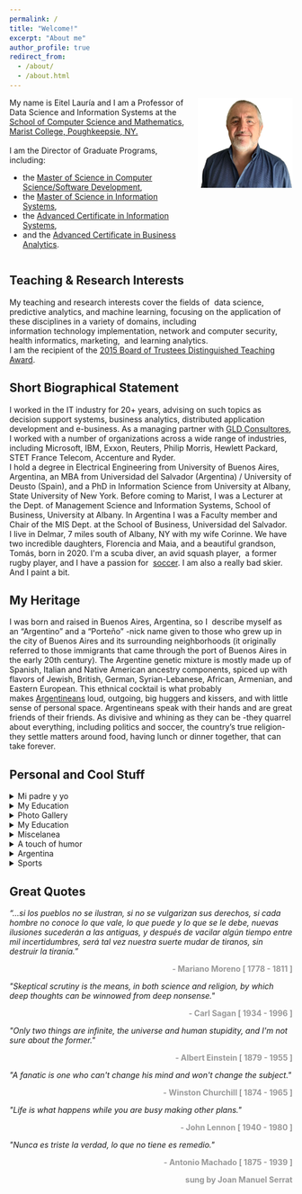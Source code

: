 ```yaml
---
permalink: /
title: "Welcome!"
excerpt: "About me"
author_profile: true
redirect_from: 
  - /about/
  - /about.html
---
```


<div style="display: flex;">
  <div style="flex: 65%; padding-right: 20px;">
     My name is Eitel Lauría and I am a Professor of Data Science and Information Systems at the <a href="https://www.marist.edu/computer-science-math)">School of Computer Science and Mathematics, Marist College, Poughkeepsie, NY.</a>  <br><br>
     I am the Director of Graduate Programs, including:
   <ul>
 	<li>the <a href="https://www.marist.edu/computer-science-math/graduate/ms/software-devel">Master of Science in Computer Science/Software Development</a>,</li>
 	<li>the <a href="https://www.marist.edu/computer-science-math/msis">Master of Science in Information Systems</a>,</li>
 	<li>the <a href="https://www.marist.edu/computer-science-math/graduate/info-systems/is-cert">Advanced Certificate in Information Systems</a>,</li>
 	<li>and the <a href="https://www.marist.edu/computer-science-math/graduate/business-analytics">Advanced Certificate in Business Analytics</a>.</li>
</ul> 
  </div>
  <div style="flex: 35%;">
    <img src="/images/Yo-2022-06-17-13-33-18.png" alt="Eitel Lauría" style="width: 100%;"/>
  </div>
</div>

<h2>Teaching & Research Interests</h2>
My teaching and research interests cover the fields of  data science, predictive analytics, and machine learning, focusing on the application of these disciplines in a variety of domains, including information technology implementation, network and computer security, health informatics, marketing,  and learning analytics.<br>
I am the recipient of the <a href="http://eitellauria.ar?page_id=1869">2015 Board of Trustees Distinguished Teaching Award</a>.

<h2>Short Biographical Statement</h2>
I worked in the IT industry for 20+ years, advising on such topics as decision support systems, business analytics, distributed application development and e-business. As a managing partner with <a href="https://www.gldconsultores.com/">GLD Consultores</a>, I worked with a number of organizations across a wide range of industries, including Microsoft, IBM, Exxon, Reuters, Philip Morris, Hewlett Packard, STET France Telecom, Accenture and Ryder.<br>
I hold a degree in Electrical Engineering from University of Buenos Aires, Argentina, an MBA from Universidad del Salvador (Argentina) / University of Deusto (Spain), and a PhD in Information Science from University at Albany, State University of New York. Before coming to Marist, I was a Lecturer at the Dept. of Management Science and Information Systems, School of Business, University at Albany. In Argentina I was a Faculty member and Chair of the MIS Dept. at the School of Business, Universidad del Salvador.<br>
I live in Delmar, 7 miles south of Albany, NY with my wife Corinne. We have two incredible daughters, Florencia and Maia, and a beautiful grandson, Tomás, born in 2020. I'm a scuba diver, an avid squash player,  a former rugby player, and I have a passion for  <a href="https://lanacionar-prod.video.arc-cdn.net/wp-lanacionar/20230118/63c80461c471e46a750460f7/t_0ee88fb793f44b899f70904b910c67ae_name_LN___ETERNOS_subtitulado_FINAL/file_1280x720-2000-v3_1.mp4">soccer</a>. I am also a really bad skier. And I paint a bit.

<h2>My Heritage</h2>
I was born and raised in Buenos Aires, Argentina, so I  describe myself as an “Argentino” and a “Porteño” -nick name given to those who grew up in the city of Buenos Aires and its surrounding neighborhoods (it originally referred to those immigrants that came through the port of Buenos Aires in the early 20th century). The Argentine genetic mixture is mostly made up of Spanish, Italian and Native American ancestry components, spiced up with flavors of Jewish, British, German, Syrian-Lebanese, African, Armenian, and Eastern European. This ethnical cocktail is what probably makes <a href="https://therealargentina.com/en/argentinian-or-argentinean-decisions-decisions/" target="_blank" rel="noopener">Argentineans</a> loud, outgoing, big huggers and kissers, and with little sense of personal space. Argentineans speak with their hands and are great friends of their friends. As divisive and whining as they can be -they quarrel about everything, including politics and soccer, the country’s true religion- they settle matters around food, having lunch or dinner together, that can take forever.

<h2>Personal and Cool Stuff</h2>
<details><summary>Mi padre y yo</summary><blockquote>
  <a href="https://foxweb.marist.edu/users/jf4n/el_ingeniero_y_yo.htm">Eitel Lauría by Eitel Lauría</a>
</blockquote></details>
<details><summary>My Education</summary><blockquote>
  <ul>
 	<li>
    <a href="https://www.albany.edu/cehc/programs/phd-information-science">Inf. Science UAlbany</a>
  </li>
 	<li>
    <a href="https://omega0.xyz/omega8008/">Omega UAlbany</a>
  </li>
 	<li>
    <a href="http://www.usal.edu.ar/">Univ. del Salvador</a>
  </li>
 	<li>
    <a href="https://www.deusto.es/cs/Satellite/deusto/es/universidad-deusto">Universidad de Deusto</a>
  </li>
 	<li>
    <a href="http://www.fi.uba.ar/">UBA - Engineering</a>
  </li>
 	<li>
<a href="https://stalbans.esc.edu.ar/">St. Alban's College</a>
</li>
</ul>
</blockquote></details>
<details><summary>Photo Gallery</summary><blockquote>
<ul>
 	<li><a href="http://eitellauria.ar?page_id=1517">Family, places, interests, students</a></li>
 	<li><a href="http://eitellauria.ar/?page_id=2592">Some of my paintings</a></li>
</ul>
</blockquote></details>
<details><summary>My Education</summary><blockquote>
  <ul>
 	<li>
<a href="https://www.kaggle.com/" target="_blank" rel="noopener">Kaggle</a>
</li>
 	<li>
<a href="https://ai.google/" target="_blank" rel="noopener">Google AI</a>
</li>
 	<li>
<a href="https://foxweb.marist.edu/users/jf4n/PostPredIntervals.htm" target="_blank" rel="noopener">Simulating Posterior Pred Intervals</a>
</li>
 	<li>
<a href="https://foxweb.marist.edu/users/jf4n/LogBivariateLikelihood.htm" target="_blank" rel="noopener">Sampling by Markov Chain Monte Carlo</a>
</li>
 	<li>
<a href="https://playground.tensorflow.org/#activation=tanh&amp;batchSize=10&amp;dataset=circle&amp;regDataset=reg-plane&amp;learningRate=0.03&amp;regularizationRate=0&amp;noise=0&amp;networkShape=4,2&amp;seed=0.51381&amp;showTestData=false&amp;discretize=false&amp;percTrainData=50&amp;x=true&amp;y=true&amp;xTimesY=fals" target="_blank" rel="noopener">Neural net playground</a>
</li>
 	<li>
<a href="https://www.deeplearningbook.org/" target="_blank" rel="noopener">Deep Learning Book</a>
</li>
 	<li>
<a href="https://www.anaconda.com/" target="_blank" rel="noopener">Python Anaconda</a>
</li>
 	<li>
<a href="https://towardsdatascience.com/" target="_blank" rel="noopener">Towards Data Science</a>
</li>
 	<li>
<span lang="en-us"><a href="https://www.datavis.ca/gallery/" target="_blank" rel="noopener">Gallery of Data Visualization</a></span>
</li>
 	<li>
<a href="http://kdd.ics.uci.edu/" target="_blank" rel="noopener">UCI KDD Archive</a>
</li>
 	<li>
<a href="https://www.tensorflow.org/" target="_blank" rel="noopener">Tensorflow</a>
</li>
 	<li>
<a href="http://www.r-project.org/" target="_blank" rel="noopener">R (statistical computing)</a>
</li>
 	<li>
<span lang="en-us"><a href="http://www.mathworks.com/" target="_blank" rel="noopener">MATLAB site</a></span>
</li>
 	<li>
<a href="https://www.ibm.com/products/spss-modeler" target="_blank" rel="noopener">IBM SPSS Modeler</a>
</li>
 	<li>
<span lang="en-us"><a href="http://research.microsoft.com/" target="_blank" rel="noopener">Microsoft Research</a></span>
</li>
 	<li>
<a href="https://pytorch.org/" target="_blank" rel="noopener">Pytorch</a>
</li>
 	<li>
<a href="https://www.ibm.com/watson/" target="_blank" rel="noopener">IBM Watson</a>
</li>
 	<li>
<span lang="en-us"><a href="http://www.norsys.com/" target="_blank" rel="noopener">Norsys' Netica</a></span>
</li>
 	<li>
<a href="https://www.kdnuggets.com/" target="_blank" rel="noopener">KDD nuggets</a>
</li>
 	<li>
<a href="https://keras.io/" target="_blank" rel="noopener">Keras</a>
</li>
 	<li>
<a href="http://news.mit.edu/topic/machine-learning" target="_blank" rel="noopener">MIT news - Machine Learning</a>
</li>
 	<li>
<a href="https://machinelearningmastery.com/" target="_blank" rel="noopener">Machine Learning Mastery</a>
</li>
 	<li>
<a href="http://work.caltech.edu/telecourse.html" target="_blank" rel="noopener">Learning From data</a> (Yaser Abu-Mostafa)
</li>
 	<li><a href="https://scikit-learn.org/stable/" target="_blank" rel="noopener">Scikit-Learn</a></li>
</ul>
</blockquote></details>
<details><summary>Miscelanea</summary><blockquote>
<ul>
 	<li>
<a href="https://www.newsweek.com/unbelievers-quest-170478">Unbeliever's Quest</a>
</li>
 	<li>
<a href="https://youtu.be/ipRvjS7q1DI" target="_blank" rel="noopener">Richard Feynman: Can Machines Think?</a>
</li>
 	<li>
<a href="http://www.bigear.org/vol1no2/sagan.htm" target="_blank" rel="noopener">SETI, by Carl Sagan</a>
</li>
 	<li>
<a href="http://setiathome.ssl.berkeley.edu/" target="_blank" rel="noopener">SETI<span lang="en-us">@home</span></a>
</li>
 	<li>
<a href="http://www.skeptic.com/" target="_blank" rel="noopener" name="top">The Skeptics Society</a><a href="https://www.youtube.com/watch?v=wupToqz1e2g" target="_blank" rel="noopener" name="top"></a>
</li>
 	<li>
<a href="https://www.wnycstudios.org/podcasts/radiolab/articles/best-medicine">Staph Retreat (Radio Lab)</a>
</li>
 	<li>
<a href="https://www.youtube.com/watch?v=wupToqz1e2g" target="_blank" rel="noopener" name="top">Pale Blue Dot</a>
</li>
 	<li>
<span lang="en-us"><a href="http://www.winstonchurchill.org/" target="_blank" rel="noopener">Churchill, person of the century</a></span>
</li>
 	<li>
<span lang="en-us"><a href="https://escapepod.org/2009/04/10/ep194-exhalation/" target="_blank" rel="noopener">Exhalation (Ted Chiang)</a></span>
</li>
 	<li>
<a href="https://youtu.be/HrDasvAgEPY" target="_blank" rel="noopener">Serrat:  Si la Muerte Pisa Mi Huerto</a>
</li>
 	<li>
<a href="http://www.caveofmagic.com/pickcrd2.htm" target="_blank" rel="noopener">A bit of magic</a>
</li>
 	<li>
<a href="https://electricsheep.org/">Electric Sheep</a>
</li>
 	<li>
<a href="https://www.distributed.net/Main_Page">Distributed.net</a>
</li>
 	<li>
<a href="https://www.worldcommunitygrid.org/">World Community Grid</a>
</li>
 	<li>
<a href="http://www.helenshulman.com/">Helen Shulman's paintings</a>
</li>
</ul>
</blockquote></details>
<details><summary>A touch of humor</summary><blockquote>
<ul>
 	<li>
<a href="https://www.smart-jokes.org/two-cows-economics-explained.html" target="_blank" rel="noopener">Two Cows </a>
</li>
 	<li>
<span lang="en-us"><a href="https://www.smart-jokes.org/god-tenure-university.html" target="_blank" rel="noopener">Why God was never granted tenure</a></span>
</li>
 	<li>
<a href="https://kubik.org/lighter/yzerok.htm" name="top">The Y zero K problem</a>
</li>
 	<li>
<a href="http://churchofgoogle.org/" target="_blank" rel="noopener">The Reformed Church of Google</a>
</li>
 	<li>
<a href="https://www.smart-jokes.org/how-it-projects-really-work.html" target="_blank" rel="noopener">IT projects &amp; tree swings</a>
</li>
 	<li>
<a href="https://xkcd.com/" target="_blank" rel="noopener">xkcd</a>
</li>
</ul>
</blockquote></details>
<details><summary>Argentina</summary><blockquote>
<ul>
 	<li>
<a href="https://bcn.gob.ar/uploads/BasesAlberdi.pdf" target="_blank" rel="noopener">Las Bases de Alberdi (in Spanish)</a>
</li>
 	<li>
<a href="http://en.wikipedia.org/wiki/Jos%C3%A9_de_San_Mart%C3%ADn" target="_blank" rel="noopener">José de San Martín</a>
</li>
 	<li>
<a href="http://es.wikipedia.org/wiki/Mariano_Moreno" target="_blank" rel="noopener">Mariano Moreno (in Spanish)</a>
</li>
 	<li>
<a href="https://www.youtube.com/watch?v=Aa_N71VXQnM" target="_blank" rel="noopener">Mi Buenos Aires querido  (Gardel)</a>
</li>
 	<li>
<a href="https://www.nationalgeographic.com/travel/destinations/south-america/argentina/local-guide-buenos-aires/" target="_blank" rel="noopener">A local's guide to Buenos Aires</a>
</li>
 	<li>
<span style="color: #626262;"><a href="https://www.poetryfoundation.org/poets/jorge-luis-borges">Jorge Luis Borges</a> </span>
</li>
 	<li>
<span style="color: #626262;"><a href="http://www.youtube.com/watch?v=QCmP4bEJfOg&amp;feature=related">Adios Nonino (Astor Piazzola)</a></span>
</li>
 	<li>
<a href="http://en.wikipedia.org/wiki/Les_Luthiers" target="_blank" rel="noopener">Les Luthiers </a>
</li>
 	<li>
<a href="https://www.youtube.com/watch?v=l5fVzdOgBxM" target="_blank" rel="noopener">Añoralgias (Les Luthiers)</a>
</li>
 	<li>
<a href="http://www.mongabay.com/ice_01.htm" target="_blank" rel="noopener">The Perito Moreno Glacier</a>
</li>
 	<li>
<a href="https://travel.usnews.com/Argentine_Patagonia/" target="_blank" rel="noopener">Patagonia Argentina</a>
</li>
 	<li>
<a href="https://www.iesabroad.org/study-abroad/blogs/mho10caseedu/iguazu-falls-why-another-waterfall-will-never-impress-me-again?gclid=CjwKCAjwgviIBhBkEiwA10D2j3XbeFza-qCuvOYqhAMv9q0XChsyJIxoTyqOsDLVEVm5ODMs3oixyBoCqikQAvD_BwE#sthash.tZolsZBS.dpbs" target="_blank" rel="noopener">Iguazu Falls</a>
</li>
 	<li>
<a href="https://vamospanish.com/discover/yerba-mate-ultimate-guide/" target="_blank" rel="noopener">El  Mate</a>
</li>
 	<li>
<a href="https://blog.winesofargentina.com/" target="_blank" rel="noopener">Wines of Argentina</a>
</li>
 	<li>
<a href="http://www.luigibosca.com.ar/" target="_blank" rel="noopener">Luigi Bosca (great wine!)</a>
</li>
 	<li><a href="https://youtu.be/PSSO43wRlWM">Qatar 2022 - Champions!</a></li>
</ul>
</blockquote></details>
<details><summary>Sports</summary><blockquote>
<ul>
 	<li>
<a href="http://www.clubsanalbano.com/">Club San Albano</a>
</li>
 	<li>
<a href="https://lapaginamillonaria.com/">River Plate </a>
</li>
 	<li>
<a href="https://www.fcbarcelona.com/en/">Barcelona FC</a>
</li>
 	<li>
<a href="https://www.youtube.com/watch?v=4vashrNoXTE" target="_blank" rel="noopener">Maradona: Live is Life</a>
</li>
 	<li>
<a href="https://youtu.be/4u6935V-wzk">Where is Messi ?</a>
</li>
 	<li>
<a href="https://www.youtube.com/watch?v=RM0ql8360J4" target="_blank" rel="noopener">Messi- Impossible Talent</a>
</li>
 	<li>
<a href="https://www.youtube.com/watch?v=AJUhzQEPCvE" target="_blank" rel="noopener">Manu Ginobili</a>
</li>
 	<li>
<span style="color: #626262;"><a href="https://youtu.be/PbNIfxcuGWU" target="_blank" rel="noopener">Best goal <u>EVER</u> </a></span>
</li>
 	<li>
<a href="https://youtu.be/cAehMNYw0ig" target="_blank" rel="noopener">Messi copycatting Maradona</a>
</li>
 	<li>
<a href="http://www.clubsanalbano.com/" target="_blank" rel="noopener">Club San Albano</a>
</li>
 	<li>
<a href="http://www.uar.com.ar/" target="_blank" rel="noopener">Argentine Rugby Union (UAR)</a>
</li>
 	<li>
<a href="http://www.youtube.com/watch?v=ogXWpBG-NjI" target="_blank" rel="noopener">Los Pumas - Tribute</a>
</li>
 	<li>
<a href="https://www.youtube.com/watch?v=tdMCAV6Yd0Y" target="_blank" rel="noopener">All Blacks' Haka </a>
</li>
 	<li>
<a href="https://www.planetrugby.com/" target="_blank" rel="noopener">Planet Rugby</a>
</li>
 	<li>
<a href="http://www.rugbytime.com/" target="_blank" rel="noopener">Rugby Time</a>
</li>
 	<li>
<a href="http://www.mikeball.com/" target="_blank" rel="noopener"><span lang="es-ar">Mike Ball </span>(Aussie Diving)</a>
</li>
 	<li>
<a href="http://www.seadivers.com.br/" target="_blank" rel="noopener">Sea Divers (SC, Brazil)</a>
</li>
 	<li>
<a href="http://www.stuartcove.com/" target="_blank" rel="noopener">Stuart Cove's Shark Diving</a>
</li>
 	<li>
<a href="http://www.diveparadise.com/" target="_blank" rel="noopener">Dive Paradise (Cozumel)</a>
</li>
 	<li>
<a href="https://psaworldtour.com/" target="_blank" rel="noopener">Professional Squash Association</a>
</li>
 	<li>
<a href="https://www.youtube.com/user/psasquashtv">PSA SquashTV</a>
</li>
 	<li>
<a href="https://www.youtube.com/watch?v=sSvzNWQQl90" target="_blank" rel="noopener">White vs Gaultier</a>
</li>
 	<li>
<a href="https://www.youtube.com/playlist?list=PLC8lS6EGQ-Q50fsZXQyunY_ZVRfUCvvba" target="_blank" rel="noopener">My SCUBA diving video clips</a>
</li>
</ul>
</blockquote></details>

<h2>Great Quotes</h2>
<i>“...si los pueblos no se ilustran, si no se vulgarizan sus derechos, si cada hombre no conoce lo que vale, lo que puede y lo que se le debe, nuevas ilusiones sucederán a las antiguas, y después de vacilar algún tiempo entre mil incertidumbres, será tal vez nuestra suerte mudar de tiranos, sin destruir la tiranía.”</i><br>
<p style="text-align: right;"><span style="color: #999999;"><strong>- Mariano Moreno [ 1778 - 1811 ]</strong></span></p>

<i>"Skeptical scrutiny is the means, in both science and religion, by which deep thoughts can be winnowed from deep nonsense."</i>
<p style="text-align: right;"><span style="color: #999999;"><strong>- Carl Sagan </strong></span><span style="color: #999999;"><strong>[ 1934 - 1996 ]</strong></span></p>

<i>"Only two things are infinite, the universe and human stupidity, and I'm not sure about the former."</i>
<p style="text-align: right;"><span style="color: #999999;"><strong>- Albert Einstein [ 1879 - 1955 ]</strong></span></p>

<i>"A fanatic is one who can't change his mind and won't change the subject."</i>
<p style="text-align: right;"><span style="color: #999999;"><strong>- Winston Churchill [ 1874 - 1965 ]</strong></span></p>

<i>"Life is what happens while you are busy </i><i>making other plans."</i>
<p style="text-align: right;"><span style="color: #999999;"><strong>- John Lennon [ 1940 - 1980 ]</strong></span></p>

<i>"Nunca es triste la verdad, lo que no tiene es remedio."</i>
<p style="text-align: right;"><span style="color: #999999;"><strong>- Antonio Machado [ 1875 - 1939 ]</strong></span></p>
<p style="text-align: right;"><span style="color: #999999;"><strong>sung by Joan Manuel Serrat</strong></span></p>

